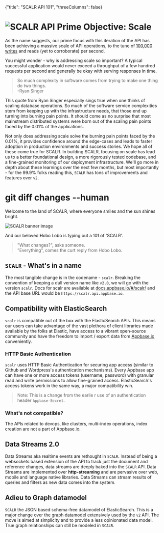 {"title": "SCALR API 101", "threeColumns": false}

# ![SCALR](http://i.imgur.com/Eppz2lz.png?1) API Prime Objective: Scale

As the name suggests, our prime focus with this iteration of the API has been achieving a massive scale of API operations, to the tune of [100,000 writes](http://news.appbase.io/scaling-elasticsearch-writes/) and reads (yet to corroborate) per second. 

You might wonder - why is addressing scale so important? A typical successful application would never exceed a throughput of a  few hundred requests per second and generally be okay with serving responses in time.

> So much complexity in software comes from trying to make one thing do two things.  
-Ryan Singer

This quote from Ryan Singer especially sings true when one thinks of scaling database operations. So much of the software service complexities stem from keeping up with the infrastructure needs, that those end up turning into burning pain points. It should come as no surprise that most mainstream distributed systems were born out of the scaling pain points faced by the 0.01% of the applications.

Not only does addressing scale solve the burning pain points faced by the 0.01%, it provides confidence around the edge-cases and leads to faster adoption in production environments and success stories. We hope all of these come true for SCALR. In building SCALR, focusing on scale has lead us to a better foundational design, a more rigorously tested codebase, and a fine-grained monitoring of our deployment infrastructure. We'll go more in depth about these learnings over the next few months, but most importantly - for the 99.9% folks reading this, ``SCALR`` has tons of improvements and features over ``v2``.

# git diff changes --human

Welcome to the land of SCALR, where everyone smiles and the sun shines bright. 

![SCALR banner image](http://i.imgur.com/3nYaIQM.png?1)

And our beloved Hobo Lobo is typing out a 101 of 'SCALR'. 

> "What changes?", asks someone.  
"Everything", comes the curt reply from Hobo Lobo.

## ``SCALR`` - What's in a name

The most tangible change is in the codename - ``scalr``. Breaking the convention of keeping a dull version name like ``v2.0``, we will go with the version ``scalr``. Docs for scalr are available at [docs.appbase.io/#/scalr/]() and the API base URL would be ``https://scalr.api.appbase.io``.

## Compatibility with ElasticSearch

``scalr`` is compatible out of the box with the ElasticSearch APIs. This means our users can take advantage of the vast plethora of client libraries made available by the folks at Elastic, have access to a vibrant open-source community and have the freedom to import / export data from [Appbase.io]() conveniently. 

### HTTP Basic Authentication

``scalr`` uses HTTP Basic Authentication for securing app access (similar to Github and Wordpress's authentication mechanisms). Every Appbase app can have one or more access tokens (username, password) with granular read and write permissions to allow fine-grained access. ElasticSearch's access tokens work in the same way, a major compatibility win.

> Note: This is a change from the earlie  r use of an authentication header ``Appbase-Secret``.

### What's not compatible?

The APIs related to devops, like clusters, multi-index operations, index creation are not a part of Appbase.io.
                        
## Data Streams 2.0

Data Streams aka realtime events are rethought in ``SCALR``. Instead of being a websockets based extension of the API to track just the document and reference changes, data streams are deeply baked into the ``SCALR`` API. Data Streams are implemented over **http-streaming** and are pervasive over web, mobile and language native libraries. Data Streams can stream results of queries and filters as new data comes into the system.

## Adieu to Graph datamodel

``SCALR`` the JSON based schema-free datamodel of ElasticSearch. This is a major change over the graph datamodel extensively used by the ``v2`` API. The move is aimed at simplicity and to provide a less opinionated data model. True graph relationships can still be modeled in ``SCALR``.
